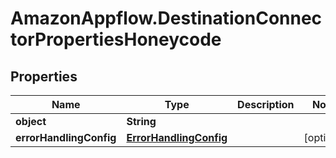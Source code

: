 # AmazonAppflow.DestinationConnectorPropertiesHoneycode

## Properties

Name | Type | Description | Notes
------------ | ------------- | ------------- | -------------
**object** | **String** |  | 
**errorHandlingConfig** | [**ErrorHandlingConfig**](ErrorHandlingConfig.md) |  | [optional] 


